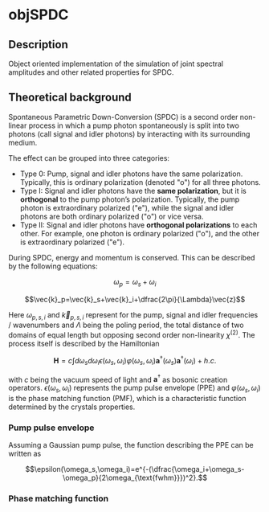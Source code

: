 # objSPDC
## Description
Object oriented implementation of the simulation of joint spectral amplitudes and other related properties for SPDC.

## Theoretical background
Spontaneous Parametric Down-Conversion (SPDC) is a second order non-linear process in which a pump photon spontaneously is split into two photons (call signal and idler photons) by interacting with its surrounding medium. 

The effect can be grouped into three categories:
- Type 0: Pump, signal and idler photons have the same polarization. Typically, this is ordinary polarization (denoted "o") for all three photons.
- Type I: Signal and idler photons have the **same polarization**, but it is **orthogonal** to the pump photon’s polarization. Typically, the pump photon is extraordinary polarized ("e"), while the signal and idler photons are both ordinary polarized ("o") or vice versa.
- Type II: Signal and idler photons have **orthogonal polarizations** to each other. For example, one photon is ordinary polarized ("o"), and the other is extraordinary polarized ("e").

During SPDC, energy and momentum is conserved. This can be described by the following equations:

$$\omega_p=\omega_s+\omega_i$$

$$\vec{k}_p=\vec{k}_s+\vec{k}_i+\dfrac{2\pi}{\Lambda}\vec{z}$$

Here $\omega_{p,s,i}$ and $\vec{k}_{p,s,i}$ represent for the pump, signal and idler frequencies / wavenumbers and $\Lambda$ being the poling period, the total distance of two domains of equal length but opposing second order non-linearity $\chi^{(2)}$. The process itself is described by the Hamiltonian

$$\mathbf{H}=c\int d\omega_s d\omega_i\epsilon(\omega_s,\omega_i)\varphi(\omega_s,\omega_i)\mathbf{a}^\dagger(\omega_s)\mathbf{a}^\dagger(\omega_i)+h.c.$$

with $c$ being the vacuum speed of light and $\mathbf{a}^\dagger$ as bosonic creation operators. $\epsilon(\omega_s,\omega_i)$ represents the pump pulse envelope (PPE) and $\varphi(\omega_s,\omega_i)$ is the phase matching function (PMF), which is a characteristic function determined by the crystals properties. 

### Pump pulse envelope
Assuming a Gaussian pump pulse, the function describing the PPE can be written as

$$\epsilon(\omega_s,\omega_i)=e^{-(\dfrac{\omega_i+\omega_s-\omega_p}{2\omega_{\text{fwhm}}})^2}.$$

### Phase matching function